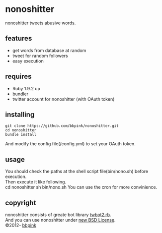 # nonoshitter
nonoshitter tweets abusive words.

## features
- get words from database at random
- tweet for random followers
- easy execution

## requires
- Ruby 1.9.2 up
- bundler
- twitter account for nonoshitter (with OAuth token)

## installing
    git clone https://github.com/bbpink/nonoshitter.git
    cd nonoshitter
    bundle install
And modify the config file(/config.yml) to set your OAuth token.

## usage
You should check the paths at the shell script file(bin/nono.sh) before execution.  
Then execute it like following.  
    cd nonoshitter
    sh bin/nono.sh
You can use the cron for more convinience.

## copyright
nonoshitter consists of greate bot library [twbot2.rb](http://maraigue.hhiro.net/twbot/index.php?lang=en "twbot2.rb").  
And you can use nonoshitter under [new BSD License](http://opensource.org/licenses/BSD-3-Clause "new BSD License").  
&copy;2012- [bbpink](https://twitter.com/bbpink "bbpink")
